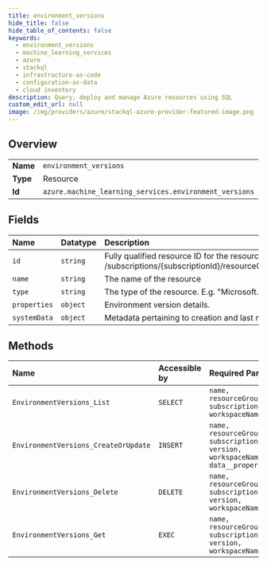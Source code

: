 ```yaml
---
title: environment_versions
hide_title: false
hide_table_of_contents: false
keywords:
  - environment_versions
  - machine_learning_services
  - azure    
  - stackql
  - infrastructure-as-code
  - configuration-as-data
  - cloud inventory
description: Query, deploy and manage Azure resources using SQL
custom_edit_url: null
image: /img/providers/azure/stackql-azure-provider-featured-image.png
---
```

  
    

## Overview
<table><tbody>
<tr><td><b>Name</b></td><td><code>environment_versions</code></td></tr>
<tr><td><b>Type</b></td><td>Resource</td></tr>
<tr><td><b>Id</b></td><td><code>azure.machine_learning_services.environment_versions</code></td></tr>
</tbody></table>

## Fields
| Name | Datatype | Description |
|:-----|:---------|:------------|
| `id` | `string` | Fully qualified resource ID for the resource. Ex - /subscriptions/{subscriptionId}/resourceGroups/{resourceGroupName}/providers/{resourceProviderNamespace}/{resourceType}/{resourceName} |
| `name` | `string` | The name of the resource |
| `type` | `string` | The type of the resource. E.g. "Microsoft.Compute/virtualMachines" or "Microsoft.Storage/storageAccounts" |
| `properties` | `object` | Environment version details. |
| `systemData` | `object` | Metadata pertaining to creation and last modification of the resource. |
## Methods
| Name | Accessible by | Required Params |
|:-----|:--------------|:----------------|
| `EnvironmentVersions_List` | `SELECT` | `name, resourceGroupName, subscriptionId, workspaceName` |
| `EnvironmentVersions_CreateOrUpdate` | `INSERT` | `name, resourceGroupName, subscriptionId, version, workspaceName, data__properties` |
| `EnvironmentVersions_Delete` | `DELETE` | `name, resourceGroupName, subscriptionId, version, workspaceName` |
| `EnvironmentVersions_Get` | `EXEC` | `name, resourceGroupName, subscriptionId, version, workspaceName` |
